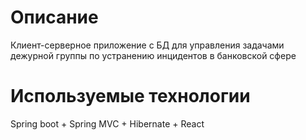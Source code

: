 # Описание
Клиент-серверное приложение с БД для управления задачами дежурной группы по устранению инцидентов в банковской сфере

# Используемые технологии
Spring boot + Spring MVC + Hibernate + React
